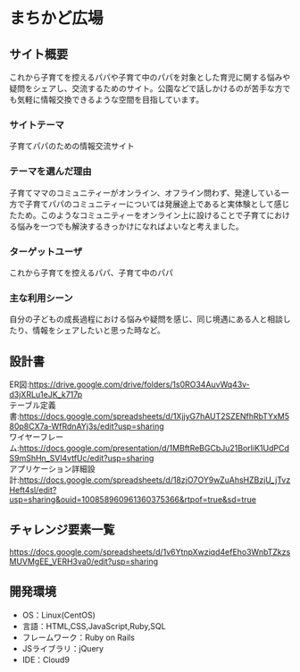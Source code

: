 # まちかど広場

## サイト概要
これから子育てを控えるパパや子育て中のパパを対象とした育児に関する悩みや疑問をシェアし、交流するためのサイト。公園などで話しかけるのが苦手な方でも気軽に情報交換できるような空間を目指しています。

### サイトテーマ
子育てパパのための情報交流サイト

### テーマを選んだ理由
子育てママのコミュニティーがオンライン、オフライン問わず、発達している一方で子育てパパのコミュニティーについては発展途上であると実体験として感じたため。このようなコミュニティーをオンライン上に設けることで子育てにおける悩みを一つでも解決するきっかけになればよいなと考えました。

### ターゲットユーザ
これから子育てを控えるパパ、子育て中のパパ

### 主な利用シーン
自分の子どもの成長過程における悩みや疑問を感じ、同じ境遇にある人と相談したり、情報をシェアしたいと思った時など。

## 設計書
ER図:<https://drive.google.com/drive/folders/1s0RO34AuvWq43v-d3jXRLu1eJK_k717p><br>
テーブル定義書:<https://docs.google.com/spreadsheets/d/1XjjyG7hAUT2SZENfhRbTYxM580p8CX7a-WfRdnAYj3s/edit?usp=sharing><br>
ワイヤーフレーム:<https://docs.google.com/presentation/d/1MBftReBGCbJu21BorIiK1UdPCdS9mShHn_SVl4vtfUc/edit?usp=sharing><br>
アプリケーション詳細設計:<https://docs.google.com/spreadsheets/d/18zjO7OY9wZuAhsHZBzjU_jTvzHeft4sl/edit?usp=sharing&ouid=100858960961360375366&rtpof=true&sd=true>

## チャレンジ要素一覧
<https://docs.google.com/spreadsheets/d/1v6YtnpXwziqd4efEho3WnbTZkzsMUVMgEE_VERH3va0/edit?usp=sharing>

## 開発環境
- OS：Linux(CentOS)
- 言語：HTML,CSS,JavaScript,Ruby,SQL
- フレームワーク：Ruby on Rails
- JSライブラリ：jQuery
- IDE：Cloud9